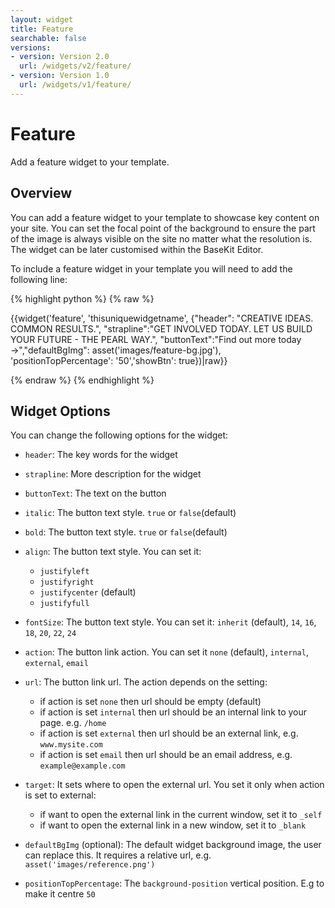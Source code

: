 ```yaml
---
layout: widget
title: Feature
searchable: false
versions:
- version: Version 2.0
  url: /widgets/v2/feature/
- version: Version 1.0
  url: /widgets/v1/feature/
---
```


# Feature

Add a feature widget to your template.

## Overview

You can add a feature widget to your template to showcase key content on your site. You can set the focal point of the background to ensure the part of the image is always visible on the site no matter what the resolution is. The widget can be later customised within the BaseKit Editor.

To include a feature widget in your template you will need to add the following line:

{% highlight python %}
{% raw %}

{{widget('feature', 'thisuniquewidgetname', {"header": "CREATIVE IDEAS. COMMON RESULTS.", "strapline":"GET INVOLVED TODAY. LET US BUILD YOUR FUTURE - THE PEARL WAY.", "buttonText":"Find out more today →","defaultBgImg": asset('images/feature-bg.jpg'), 'positionTopPercentage': '50','showBtn': true})|raw}}

{% endraw %}
{% endhighlight %}

## Widget Options

You can change the following options for the widget:

* `header`: The key words for the widget

* `strapline`: More description for the widget

* `buttonText`: The text on the button

* `italic`: The button text style. `true` or `false`(default)

* `bold`: The button text style. `true` or `false`(default)

* `align`: The button text style. You can set it:

  * `justifyleft`
  * `justifyright`
  * `justifycenter` (default)
  * `justifyfull`

* `fontSize`: The button text style. You can set it: `inherit` (default), `14`, `16`, `18`, `20`, `22`, `24`

* `action`: The button link action. You can set it `none` (default), `internal`, `external`, `email`

* `url`: The button link url. The action depends on the setting:

  * if action is set `none` then url should be empty (default) 
  * if action is set `internal` then url should be an internal link to your page. e.g. `/home`
  * if action is set `external` then url should be an external link, e.g. `www.mysite.com`
  * if action is set `email` then url should be an email address, e.g. `example@example.com`
  
* `target`: It sets where to open the external url. You set it only when action is set to external:

  * if want to open the external link in the current window, set it to `_self`
  * if want to open the external link in a new window, set it to `_blank`

* `defaultBgImg` (optional): The default widget background image, the user can replace this. It requires a relative url, e.g. `asset('images/reference.png')`

* `positionTopPercentage`: The `background-position` vertical position. E.g to make it centre `50`

